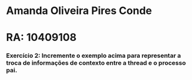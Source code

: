 # Amanda Oliveira Pires Conde 
# RA: 10409108

### Exercício 2: Incremente o exemplo acima para representar a troca de informações de contexto entre a thread e o processo pai.
